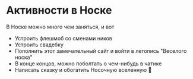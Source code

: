 # Активности в Носке

В Носке можно много чем заняться, и вот

* Устроить флешмоб со сменами ников
  <!-- TODO: написать статью в блог про 3-е сентября и прочие флешмобы, и сослаться на них -->
* Устроить свадебку
* Пополнить этот замечательный сайт и войти в летопись "Веселого носка"
* В конце концов, можно поболтать о чем-нибудь в чатике
  <!-- TODO: список тем -->
* Написать сказку и обогатить Носочную вселенную 👻
  <!-- TODO: привести список сказочек -->
